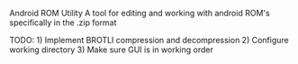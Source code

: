 Android ROM Utility
A tool for editing and working with android ROM's specifically in the .zip format


TODO:
	1) Implement BROTLI compression and decompression
	2) Configure working directory
	3) Make sure GUI is in working order